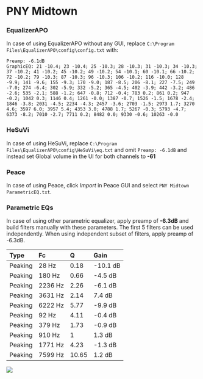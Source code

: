 # PNY Midtown

### EqualizerAPO
In case of using EqualizerAPO without any GUI, replace `C:\Program Files\EqualizerAPO\config\config.txt`
with:
```
Preamp: -6.1dB
GraphicEQ: 21 -10.4; 23 -10.4; 25 -10.3; 28 -10.3; 31 -10.3; 34 -10.3; 37 -10.2; 41 -10.2; 45 -10.2; 49 -10.2; 54 -10.1; 60 -10.1; 66 -10.2; 72 -10.2; 79 -10.3; 87 -10.3; 96 -10.3; 106 -10.2; 116 -10.0; 128 -9.9; 141 -9.6; 155 -9.3; 170 -9.0; 187 -8.5; 206 -8.1; 227 -7.5; 249 -7.0; 274 -6.4; 302 -5.9; 332 -5.2; 365 -4.5; 402 -3.9; 442 -3.2; 486 -2.6; 535 -2.1; 588 -1.2; 647 -0.8; 712 -0.4; 783 0.2; 861 0.2; 947 -0.2; 1042 0.3; 1146 0.4; 1261 -0.0; 1387 -0.7; 1526 -1.5; 1678 -2.4; 1846 -3.8; 2031 -4.5; 2234 -4.3; 2457 -3.6; 2703 -1.5; 2973 1.7; 3270 4.6; 3597 6.0; 3957 5.4; 4353 3.0; 4788 1.7; 5267 -0.3; 5793 -4.7; 6373 -8.2; 7010 -2.7; 7711 0.2; 8482 0.0; 9330 -0.6; 10263 -0.0
```

### HeSuVi
In case of using HeSuVi, replace `C:\Program Files\EqualizerAPO\config\HeSuVi\eq.txt` and omit `Preamp:
-6.1dB` and instead set Global volume in the UI for both channels to **-61**

### Peace
In case of using Peace, click *Import* in Peace GUI and select `PNY Midtown ParametricEQ.txt`.

### Parametric EQs
In case of using other parametric equalizer, apply preamp of **-6.3dB** and build filters manually
with these parameters. The first 5 filters can be used independently.
When using independent subset of filters, apply preamp of -6.3dB.

| Type    | Fc      |     Q | Gain     |
|:--------|:--------|:------|:---------|
| Peaking | 28 Hz   |  0.18 | -10.1 dB |
| Peaking | 180 Hz  |  0.66 | -4.5 dB  |
| Peaking | 2236 Hz |  2.26 | -6.1 dB  |
| Peaking | 3631 Hz |  2.14 | 7.4 dB   |
| Peaking | 6222 Hz |  5.77 | -9.9 dB  |
| Peaking | 92 Hz   |  4.11 | -0.4 dB  |
| Peaking | 379 Hz  |  1.73 | -0.9 dB  |
| Peaking | 910 Hz  |  1    | 1.3 dB   |
| Peaking | 1771 Hz |  4.23 | -1.3 dB  |
| Peaking | 7599 Hz | 10.65 | 1.2 dB   |

![](https://raw.githubusercontent.com/jaakkopasanen/AutoEq/master/results/innerfidelity/sbaf-serious/PNY%20Midtown/PNY%20Midtown.png)